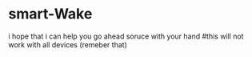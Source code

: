 # smart-Wake

i hope that i can help you
go ahead soruce with your hand
#this will not work with all devices (remeber that)

